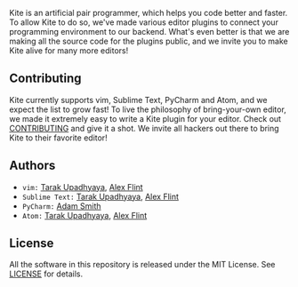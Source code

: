 Kite is an artificial pair programmer, which helps you code better and faster. To allow Kite to do so, we've made various editor plugins to connect your programming environment to our backend. What's even better is that we are making all the source code for the plugins public, and we invite you to make Kite alive for many more editors!

## Contributing
Kite currently supports vim, Sublime Text, PyCharm and Atom, and we expect the list to grow fast! To live the philosophy of bring-your-own editor, we made it extremely easy to write a Kite plugin for your editor. Check out [CONTRIBUTING](https://github.com/kiteco/plugins/blob/master/CONTRIBUTING.md) and give it a shot. We invite all hackers out there to bring Kite to their favorite editor!

## Authors
- `vim:` [Tarak Upadhyaya](https://github.com/tarakju), [Alex Flint](https://github.com/alexflint)
- `Sublime Text:` [Tarak Upadhyaya](https://github.com/tarakju), [Alex Flint](https://github.com/alexflint)
- `PyCharm:` [Adam Smith](https://github.com/adamsmith)
- `Atom:` [Tarak Upadhyaya](https://github.com/tarakju), [Alex Flint](https://github.com/alexflint)

## License
All the software in this repository is released under the MIT License. See [LICENSE](https://github.com/kiteco/plugins/blob/master/LICENSE) for details.
